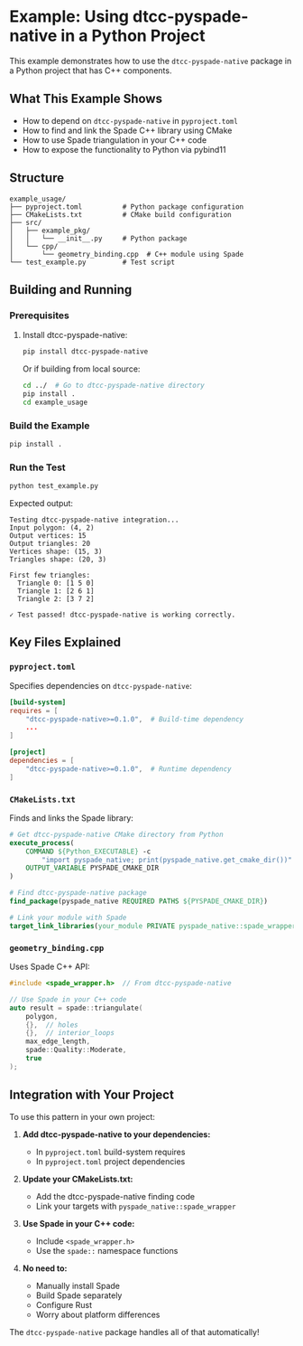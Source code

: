 # Example: Using dtcc-pyspade-native in a Python Project

This example demonstrates how to use the `dtcc-pyspade-native` package in a Python project that has C++ components.

## What This Example Shows

- How to depend on `dtcc-pyspade-native` in `pyproject.toml`
- How to find and link the Spade C++ library using CMake
- How to use Spade triangulation in your C++ code
- How to expose the functionality to Python via pybind11

## Structure

```
example_usage/
├── pyproject.toml          # Python package configuration
├── CMakeLists.txt          # CMake build configuration
├── src/
│   ├── example_pkg/
│   │   └── __init__.py     # Python package
│   └── cpp/
│       └── geometry_binding.cpp  # C++ module using Spade
└── test_example.py         # Test script
```

## Building and Running

### Prerequisites

1. Install dtcc-pyspade-native:
   ```bash
   pip install dtcc-pyspade-native
   ```

   Or if building from local source:
   ```bash
   cd ../  # Go to dtcc-pyspade-native directory
   pip install .
   cd example_usage
   ```

### Build the Example

```bash
pip install .
```

### Run the Test

```bash
python test_example.py
```

Expected output:
```
Testing dtcc-pyspade-native integration...
Input polygon: (4, 2)
Output vertices: 15
Output triangles: 20
Vertices shape: (15, 3)
Triangles shape: (20, 3)

First few triangles:
  Triangle 0: [1 5 0]
  Triangle 1: [2 6 1]
  Triangle 2: [3 7 2]

✓ Test passed! dtcc-pyspade-native is working correctly.
```

## Key Files Explained

### `pyproject.toml`

Specifies dependencies on `dtcc-pyspade-native`:

```toml
[build-system]
requires = [
    "dtcc-pyspade-native>=0.1.0",  # Build-time dependency
    ...
]

[project]
dependencies = [
    "dtcc-pyspade-native>=0.1.0",  # Runtime dependency
]
```

### `CMakeLists.txt`

Finds and links the Spade library:

```cmake
# Get dtcc-pyspade-native CMake directory from Python
execute_process(
    COMMAND ${Python_EXECUTABLE} -c
        "import pyspade_native; print(pyspade_native.get_cmake_dir())"
    OUTPUT_VARIABLE PYSPADE_CMAKE_DIR
)

# Find dtcc-pyspade-native package
find_package(pyspade_native REQUIRED PATHS ${PYSPADE_CMAKE_DIR})

# Link your module with Spade
target_link_libraries(your_module PRIVATE pyspade_native::spade_wrapper)
```

### `geometry_binding.cpp`

Uses Spade C++ API:

```cpp
#include <spade_wrapper.h>  // From dtcc-pyspade-native

// Use Spade in your C++ code
auto result = spade::triangulate(
    polygon,
    {},  // holes
    {},  // interior_loops
    max_edge_length,
    spade::Quality::Moderate,
    true
);
```

## Integration with Your Project

To use this pattern in your own project:

1. **Add dtcc-pyspade-native to your dependencies:**
   - In `pyproject.toml` build-system requires
   - In `pyproject.toml` project dependencies

2. **Update your CMakeLists.txt:**
   - Add the dtcc-pyspade-native finding code
   - Link your targets with `pyspade_native::spade_wrapper`

3. **Use Spade in your C++ code:**
   - Include `<spade_wrapper.h>`
   - Use the `spade::` namespace functions

4. **No need to:**
   - Manually install Spade
   - Build Spade separately
   - Configure Rust
   - Worry about platform differences

The `dtcc-pyspade-native` package handles all of that automatically!